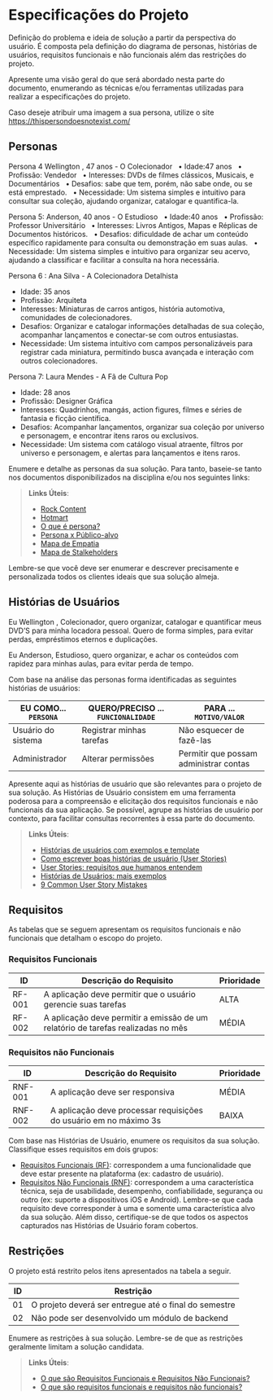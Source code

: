 # Especificações do Projeto

Definição do problema e ideia de solução a partir da perspectiva do usuário. É composta pela definição do  diagrama de personas, histórias de usuários, requisitos funcionais e não funcionais além das restrições do projeto.

Apresente uma visão geral do que será abordado nesta parte do documento, enumerando as técnicas e/ou ferramentas utilizadas para realizar a especificações do projeto.

Caso deseje atribuir uma imagem a sua persona, utilize o site https://thispersondoesnotexist.com/

## Personas

Persona 4 Wellington , 47 anos - O Colecionador
 
• Idade:47 anos
 
• Profissão: Vendedor
 
• Interesses: DVDs de filmes clássicos, Musicais, e Documentários
 
• Desafios: sabe que tem, porém, não sabe onde, ou se está emprestado.
 
• Necessidade: Um sistema simples e intuitivo para consultar sua coleção, ajudando organizar, catalogar e quantifica-la. 

Persona 5: Anderson, 40 anos - O Estudioso
 
• Idade:40 anos
 
• Profissão: Professor Universitário 
 
• Interesses: Livros Antigos, Mapas e Réplicas de Documentos históricos.
 
• Desafios: dificuldade de achar um conteúdo específico rapidamente para consulta ou demonstração em suas aulas. 
 
• Necessidade: Um sistema simples e intuitivo para organizar seu acervo, ajudando a classificar e facilitar a consulta na hora necessária. 

Persona 6 : Ana Silva - A Colecionadora Detalhista
 - Idade: 35 anos
 - Profissão: Arquiteta
 - Interesses: Miniaturas de carros antigos, história automotiva, comunidades de colecionadores.
 - Desafios: Organizar e catalogar informações detalhadas de sua coleção, acompanhar lançamentos e conectar-se com outros entusiastas.
 - Necessidade: Um sistema intuitivo com campos personalizáveis para registrar cada miniatura, permitindo busca avançada e interação com outros colecionadores.

Persona 7: Laura Mendes - A Fã de Cultura Pop
 - Idade: 28 anos
 - Profissão: Designer Gráfica
 - Interesses: Quadrinhos, mangás, action figures, filmes e séries de fantasia e ficção científica.
 - Desafios: Acompanhar lançamentos, organizar sua coleção por universo e personagem, e encontrar itens raros ou exclusivos.
 - Necessidade: Um sistema com catálogo visual atraente, filtros por universo e personagem, e alertas para lançamentos e itens raros.

Enumere e detalhe as personas da sua solução. Para tanto, baseie-se tanto nos documentos disponibilizados na disciplina e/ou nos seguintes links:

> **Links Úteis**:
> - [Rock Content](https://rockcontent.com/blog/personas/)
> - [Hotmart](https://blog.hotmart.com/pt-br/como-criar-persona-negocio/)
> - [O que é persona?](https://resultadosdigitais.com.br/blog/persona-o-que-e/)
> - [Persona x Público-alvo](https://flammo.com.br/blog/persona-e-publico-alvo-qual-a-diferenca/)
> - [Mapa de Empatia](https://resultadosdigitais.com.br/blog/mapa-da-empatia/)
> - [Mapa de Stalkeholders](https://www.racecomunicacao.com.br/blog/como-fazer-o-mapeamento-de-stakeholders/)
>
Lembre-se que você deve ser enumerar e descrever precisamente e personalizada todos os clientes ideais que sua solução almeja.

## Histórias de Usuários

Eu Wellington , Colecionador, quero  organizar, catalogar e quantificar meus DVD’S para minha locadora pessoal.  Quero de forma simples, para evitar perdas, empréstimos eternos e duplicações. 

Eu Anderson, Estudioso, quero  organizar, e achar os conteúdos com rapidez para minhas aulas, para evitar perda de tempo. 

Com base na análise das personas forma identificadas as seguintes histórias de usuários:

|EU COMO... `PERSONA`| QUERO/PRECISO ... `FUNCIONALIDADE` |PARA ... `MOTIVO/VALOR`                 |
|--------------------|------------------------------------|----------------------------------------|
|Usuário do sistema  | Registrar minhas tarefas           | Não esquecer de fazê-las               |
|Administrador       | Alterar permissões                 | Permitir que possam administrar contas |

Apresente aqui as histórias de usuário que são relevantes para o projeto de sua solução. As Histórias de Usuário consistem em uma ferramenta poderosa para a compreensão e elicitação dos requisitos funcionais e não funcionais da sua aplicação. Se possível, agrupe as histórias de usuário por contexto, para facilitar consultas recorrentes à essa parte do documento.

> **Links Úteis**:
> - [Histórias de usuários com exemplos e template](https://www.atlassian.com/br/agile/project-management/user-stories)
> - [Como escrever boas histórias de usuário (User Stories)](https://medium.com/vertice/como-escrever-boas-users-stories-hist%C3%B3rias-de-usu%C3%A1rios-b29c75043fac)
> - [User Stories: requisitos que humanos entendem](https://www.luiztools.com.br/post/user-stories-descricao-de-requisitos-que-humanos-entendem/)
> - [Histórias de Usuários: mais exemplos](https://www.reqview.com/doc/user-stories-example.html)
> - [9 Common User Story Mistakes](https://airfocus.com/blog/user-story-mistakes/)

## Requisitos

As tabelas que se seguem apresentam os requisitos funcionais e não funcionais que detalham o escopo do projeto.

### Requisitos Funcionais

|ID    | Descrição do Requisito  | Prioridade | 
|------|-----------------------------------------|----| 
|RF-001| A aplicação deve permitir que o usuário gerencie suas tarefas | ALTA |  
|RF-002| A aplicação deve permitir a emissão de um relatório de tarefas realizadas no mês   | MÉDIA | 


### Requisitos não Funcionais

|ID     | Descrição do Requisito  |Prioridade |
|-------|-------------------------|----|
|RNF-001| A aplicação deve ser responsiva | MÉDIA | 
|RNF-002| A aplicação deve processar requisições do usuário em no máximo 3s |  BAIXA | 

Com base nas Histórias de Usuário, enumere os requisitos da sua solução. Classifique esses requisitos em dois grupos:

- [Requisitos Funcionais
 (RF)](https://pt.wikipedia.org/wiki/Requisito_funcional):
 correspondem a uma funcionalidade que deve estar presente na
  plataforma (ex: cadastro de usuário).
- [Requisitos Não Funcionais
  (RNF)](https://pt.wikipedia.org/wiki/Requisito_n%C3%A3o_funcional):
  correspondem a uma característica técnica, seja de usabilidade,
  desempenho, confiabilidade, segurança ou outro (ex: suporte a
  dispositivos iOS e Android).
Lembre-se que cada requisito deve corresponder à uma e somente uma
característica alvo da sua solução. Além disso, certifique-se de que
todos os aspectos capturados nas Histórias de Usuário foram cobertos.

## Restrições

O projeto está restrito pelos itens apresentados na tabela a seguir.

|ID| Restrição                                             |
|--|-------------------------------------------------------|
|01| O projeto deverá ser entregue até o final do semestre |
|02| Não pode ser desenvolvido um módulo de backend        |


Enumere as restrições à sua solução. Lembre-se de que as restrições geralmente limitam a solução candidata.

> **Links Úteis**:
> - [O que são Requisitos Funcionais e Requisitos Não Funcionais?](https://codificar.com.br/requisitos-funcionais-nao-funcionais/)
> - [O que são requisitos funcionais e requisitos não funcionais?](https://analisederequisitos.com.br/requisitos-funcionais-e-requisitos-nao-funcionais-o-que-sao/)
